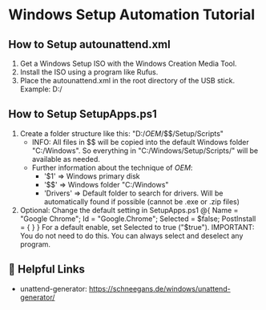 # Windows Setup Automation Tutorial

## How to Setup autounattend.xml

1. Get a Windows Setup ISO with the Windows Creation Media Tool.
2. Install the ISO using a program like Rufus.
3. Place the autounattend.xml in the root directory of the USB stick. Example: D:/

## How to Setup SetupApps.ps1

1. Create a folder structure like this: "D:/$OEM$/$$/Setup/Scripts"
    - INFO: All files in $$ will be copied into the default Windows folder "C:/Windows". So everything in "C:/Windows/Setup/Scripts/" will be available as needed.
    - Further information about the technique of $OEM$:
        - '$1' => Windows primary disk
        - '$$' => Windows folder "C:/Windows"
        - 'Drivers' => Default folder to search for drivers. Will be automatically found if possible (cannot be .exe or .zip files)
2. Optional: Change the default setting in SetupApps.ps1
    @{ Name = "Google Chrome"; Id = "Google.Chrome"; Selected = $false; PostInstall = { } }
    For a default enable, set Selected to true ("$true").
    IMPORTANT: You do not need to do this. You can always select and deselect any program.

## 🔗 Helpful Links
- unattend-generator: https://schneegans.de/windows/unattend-generator/